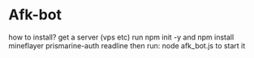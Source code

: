 # Afk-bot
how to install?
get a server (vps etc)
run
npm init -y and
npm install mineflayer prismarine-auth readline
then run: node afk_bot.js to start it
